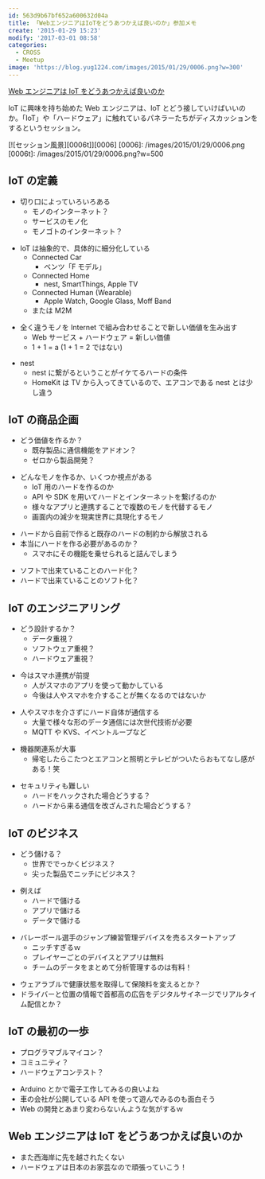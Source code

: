 ```yaml
---
id: 563d9b67bf652a600632d04a
title: 「WebエンジニアはIoTをどうあつかえば良いのか」参加メモ
create: '2015-01-29 15:23'
modify: '2017-03-01 08:58'
categories:
  - CROSS
  - Meetup
image: 'https://blog.yug1224.com/images/2015/01/29/0006.png?w=300'
---
```


[Web エンジニアは IoT をどうあつかえば良いのか](http://2015.cross-party.com/program/d4)

IoT に興味を持ち始めた Web エンジニアは、IoT とどう接していけばいいのか。「IoT」や「ハードウェア」に触れているパネラーたちがディスカッションをするというセッション。

[![セッション風景][0006t]][0006]
[0006]: /images/2015/01/29/0006.png
[0006t]: /images/2015/01/29/0006.png?w=500

## IoT の定義

- 切り口によっていろいろある
  - モノのインターネット？
  - サービスのモノ化
  - モノゴトのインターネット？

* IoT は抽象的で、具体的に細分化している
  - Connected Car
    - ベンツ「F モデル」
  - Connected Home
    - nest, SmartThings, Apple TV
  - Connected Human (Wearable)
    - Apple Watch, Google Glass, Moff Band
  - または M2M

- 全く違うモノを Internet で組み合わせることで新しい価値を生み出す
  - Web サービス + ハードウェア = 新しい価値
  - 1 + 1 = a (1 + 1 = 2 ではない)

* nest
  - nest に繋がるということがイケてるハードの条件
  - HomeKit は TV から入ってきているので、エアコンである nest とは少し違う

<!-- more -->

## IoT の商品企画

- どう価値を作るか？
  - 既存製品に通信機能をアドオン？
  - ゼロから製品開発？

* どんなモノを作るか、いくつか視点がある
  - IoT 用のハードを作るのか
  - API や SDK を用いてハードとインターネットを繋げるのか
  - 様々なアプリと連携することで複数のモノを代替するモノ
  - 画面内の減少を現実世界に具現化するモノ

- ハードから自前で作ると既存のハードの制約から解放される
- 本当にハードを作る必要があるのか？
  - スマホにその機能を乗せられると詰んでしまう

* ソフトで出来ていることのハード化？
* ハードで出来ていることのソフト化？

## IoT のエンジニアリング

- どう設計するか？
  - データ重視？
  - ソフトウェア重視？
  - ハードウェア重視？

* 今はスマホ連携が前提
  - 人がスマホのアプリを使って動かしている
  - 今後は人やスマホを介することが無くなるのではないか

- 人やスマホを介さずにハード自体が通信する
  - 大量で様々な形のデータ通信には次世代技術が必要
  - MQTT や KVS、イベントループなど

* 機器関連系が大事
  - 帰宅したらこたつとエアコンと照明とテレビがついたらおもてなし感がある！笑

- セキュリティも難しい
  - ハードをハックされた場合どうする？
  - ハードから来る通信を改ざんされた場合どうする？

## IoT のビジネス

- どう儲ける？
  - 世界ででっかくビジネス？
  - 尖った製品でニッチにビジネス？

* 例えば
  - ハードで儲ける
  - アプリで儲ける
  - データで儲ける

- バレーボール選手のジャンプ練習管理デバイスを売るスタートアップ
  - ニッチすぎるｗ
  - プレイヤーごとのデバイスとアプリは無料
  - チームのデータをまとめて分析管理するのは有料！

* ウェアラブルで健康状態を取得して保険料を変えるとか？
* ドライバーと位置の情報で首都高の広告をデジタルサイネージでリアルタイム配信とか？

## IoT の最初の一歩

- プログラマブルマイコン？
- コミュニティ？
- ハードウェアコンテスト？

* Arduino とかで電子工作してみるの良いよね
* 車の会社が公開している API を使って遊んでみるのも面白そう
* Web の開発とあまり変わらないんような気がするｗ

## Web エンジニアは IoT をどうあつかえば良いのか

- また西海岸に先を越されたくない
- ハードウェアは日本のお家芸なので頑張っていこう！
